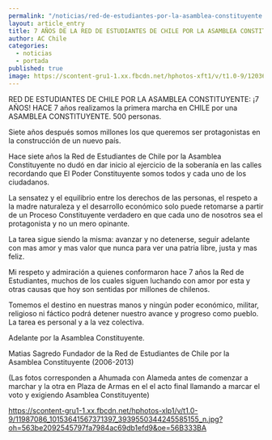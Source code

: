 ```yaml
---
permalink: "/noticias/red-de-estudiantes-por-la-asamblea-constituyente.html"
layout: article_entry
title: 7 AÑOS DE LA RED DE ESTUDIANTES DE CHILE POR LA ASAMBLEA CONSTITUYENTE
author: AC Chile
categories: 
  - noticias
  - portada
published: true
image: https://scontent-gru1-1.xx.fbcdn.net/hphotos-xft1/v/t1.0-9/12036564_10153641567586397_6432403574503500640_n.jpg?oh=ce2b63ebb2b6e74852c9f0fdf032f0fe&oe=56CC2390
---
```


RED DE ESTUDIANTES DE CHILE POR LA ASAMBLEA CONSTITUYENTE: ¡7 AÑOS!
HACE 7 años realizamos la primera marcha en CHILE por una ASAMBLEA CONSTITUYENTE. 500 personas.

Siete años después somos millones los que queremos ser protagonistas en la construcción de un nuevo país.

Hace siete años la Red de Estudiantes de Chile por la Asamblea Constituyente no dudó en dar inicio al ejercicio de la soberanía en las calles recordando que El Poder Constituyente somos todos y cada uno de los ciudadanos. 

La sensatez y el equilibrio entre los derechos de las personas, el respeto a la madre naturaleza y el desarrollo económico solo puede retomarse a partir de un Proceso Constituyente verdadero en que cada uno de nosotros sea el protagonista y no un mero opinante.

La tarea sigue siendo la misma: avanzar y no detenerse, seguir adelante con mas amor y mas valor que nunca para ver una patria libre, justa y mas feliz.

Mi respeto y admiración a quienes conformaron hace 7 años la Red de Estudiantes, muchos de los cuales siguen luchando con amor por esta y otras causas que hoy son sentidas por millones de chilenos.

Tomemos el destino en nuestras manos y ningún poder económico, militar, religioso ni fáctico podrá detener nuestro avance y progreso como pueblo. La tarea es personal y a la vez colectiva.

Adelante por la Asamblea Constituyente.

Matias Sagredo
Fundador de la Red de Estudiantes de Chile por la Asamblea Constituyente (2006-2013)

(Las fotos corresponden a Ahumada con Alameda antes de comenzar a marchar y la otra en Plaza de Armas en el el acto final llamando a marcar el voto y exigiendo Asamblea Constituyente)

https://scontent-gru1-1.xx.fbcdn.net/hphotos-xlp1/v/t1.0-9/11987086_10153641567371397_3939550344245585155_n.jpg?oh=563be2092545797fa7984ac69db1efd9&oe=56B333BA
